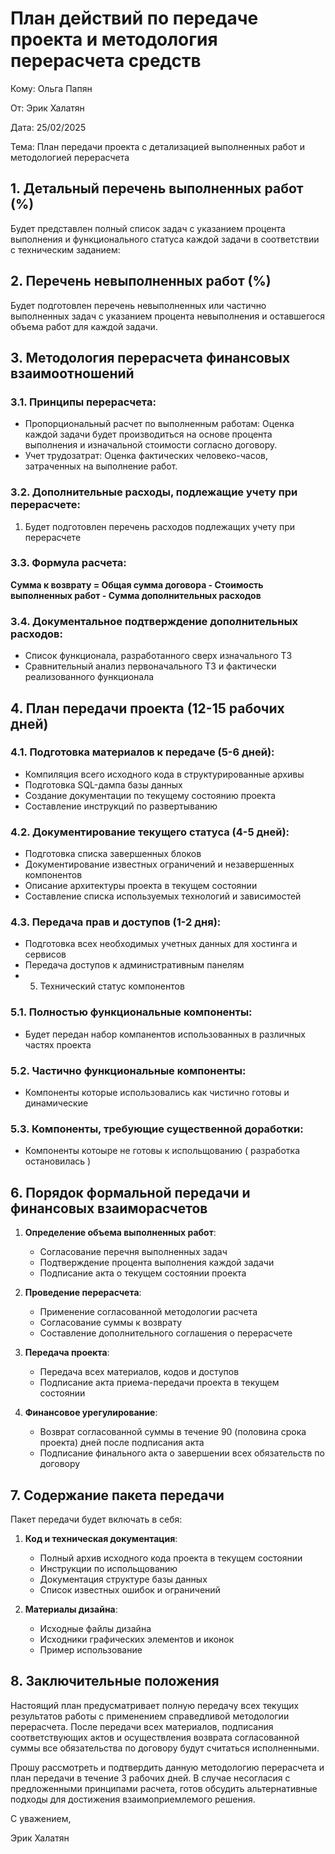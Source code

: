 # План действий по передаче проекта и методология перерасчета средств

Кому: Ольга Папян

От: Эрик Халатян

Дата: 25/02/2025

Тема: План передачи проекта с детализацией выполненных работ и методологией перерасчета

## 1. Детальный перечень выполненных работ (%)

Будет представлен полный список задач с указанием процента выполнения и функционального статуса каждой задачи в соответствии с техническим заданием:

## 2. Перечень невыполненных работ (%)

Будет подготовлен перечень невыполненных или частично выполненных задач с указанием процента невыполнения и оставшегося объема работ для каждой задачи.

## 3. Методология перерасчета финансовых взаимоотношений

### 3.1. Принципы перерасчета:

* Пропорциональный расчет по выполненным работам: Оценка каждой задачи будет производиться на основе процента выполнения и изначальной стоимости согласно договору.
* Учет трудозатрат: Оценка фактических человеко-часов, затраченных на выполнение работ.

### 3.2. Дополнительные расходы, подлежащие учету при перерасчете:

1. Будет подготовлен перечень расходов подлежащих учету при перерасчете

### 3.3. Формула расчета:

**Сумма к возврату = Общая сумма договора - Стоимость выполненных работ - Сумма дополнительных расходов**

### 3.4. Документальное подтверждение дополнительных расходов:

* Список функционала, разработанного сверх изначального ТЗ
* Сравнительный анализ первоначального ТЗ и фактически реализованного функционала

## 4. План передачи проекта (12-15 рабочих дней)

### 4.1. Подготовка материалов к передаче (5-6 дней):

* Компиляция всего исходного кода в структурированные архивы
* Подготовка SQL-дампа базы данных
* Создание документации по текущему состоянию проекта
* Составление инструкций по развертыванию

### 4.2. Документирование текущего статуса (4-5 дней):

* Подготовка списка завершенных блоков
* Документирование известных ограничений и незавершенных компонентов
* Описание архитектуры проекта в текущем состоянии
* Составление списка используемых технологий и зависимостей

### 4.3. Передача прав и доступов (1-2 дня):

* Подготовка всех необходимых учетных данных для хостинга и сервисов
* Передача доступов к административным панелям
* 5. Технический статус компонентов

### 5.1. Полностью функциональные компоненты:

* Будет передан набор компанентов использованных в различных частях проекта

### 5.2. Частично функциональные компоненты:

* Компоненты которые использовались как чистично готовы и динамические

### 5.3. Компоненты, требующие существенной доработки:

* Компоненты котоыре не готовы к испольщованию ( разработка остановилась )

## 6. Порядок формальной передачи и финансовых взаиморасчетов

1. **Определение объема выполненных работ**:

   * Согласование перечня выполненных задач
   * Подтверждение процента выполнения каждой задачи
   * Подписание акта о текущем состоянии проекта
2. **Проведение перерасчета**:

   * Применение согласованной методологии расчета
   * Согласование суммы к возврату
   * Составление дополнительного соглашения о перерасчете
3. **Передача проекта**:

   * Передача всех материалов, кодов и доступов
   * Подписание акта приема-передачи проекта в текущем состоянии
4. **Финансовое урегулирование**:

   * Возврат согласованной суммы в течение 90 (половина срока проекта) дней после подписания акта
   * Подписание финального акта о завершении всех обязательств по договору

## 7. Содержание пакета передачи

Пакет передачи будет включать в себя:

1. **Код и техническая документация**:

   * Полный архив исходного кода проекта в текущем состоянии
   * Инструкции по испольщованию
   * Документация структуре базы данных
   * Список известных ошибок и ограничений
2. **Материалы дизайна**:

   * Исходные файлы дизайна
   * Исходники графических элементов и иконок
   * Пример использование

## 8. Заключительные положения

Настоящий план предусматривает полную передачу всех текущих результатов работы с применением справедливой методологии перерасчета. После передачи всех материалов, подписания соответствующих актов и осуществления возврата согласованной суммы все обязательства по договору будут считаться исполненными.

Прошу рассмотреть и подтвердить данную методологию перерасчета и план передачи в течение 3 рабочих дней. В случае несогласия с предложенными принципами расчета, готов обсудить альтернативные подходы для достижения взаимоприемлемого решения.

С уважением,

Эрик Халатян
